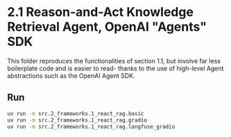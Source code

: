 # 2.1 Reason-and-Act Knowledge Retrieval Agent, OpenAI "Agents" SDK

This folder reproduces the functionalities of section 1.1, but involve far less boilerplate code and is easier to read- thanks to the use of high-level Agent abstractions such as the OpenAI Agent SDK.

## Run

```bash
uv run -m src.2_frameworks.1_react_rag.basic
uv run -m src.2_frameworks.1_react_rag.gradio
uv run -m src.2_frameworks.1_react_rag.langfuse_gradio
```
